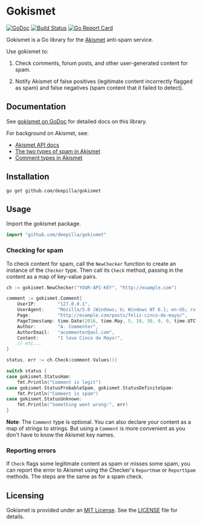 # Gokismet

[![GoDoc](https://godoc.org/github.com/deepilla/gokismet?status.svg)](https://godoc.org/github.com/deepilla/gokismet)
[![Build Status](https://travis-ci.org/deepilla/gokismet.svg?branch=master)](https://travis-ci.org/deepilla/gokismet)
[![Go Report Card](https://goreportcard.com/badge/github.com/deepilla/gokismet)](https://goreportcard.com/report/github.com/deepilla/gokismet)

Gokismet is a Go library for the [Akismet](https://akismet.com/) anti-spam service.

Use gokismet to:

1. Check comments, forum posts, and other user-generated content for spam.

2. Notify Akismet of false positives (legitimate content incorrectly flagged
as spam) and false negatives (spam content that it failed to detect).

## Documentation

See [gokismet on GoDoc](https://godoc.org/github.com/deepilla/gokismet) for detailed docs on this library.

For background on Akismet, see:

- [Akismet API docs](https://akismet.com/development/api/#detailed-docs)
- [The two types of spam in Akismet](https://blog.akismet.com/2014/04/23/theres-a-ninja-in-your-akismet/ "There's a ninja in your Akismet")
- [Comment types in Akismet](https://blog.akismet.com/2012/06/19/pro-tip-tell-us-your-comment_type/ "Pro Tip: Tell us your comment type")

## Installation

    go get github.com/deepilla/gokismet

## Usage

Import the gokismet package.

``` go
import "github.com/deepilla/gokismet"
```

### Checking for spam

To check content for spam, call the `NewChecker` function to create an instance of the `Checker` type. Then call its `Check` method, passing in the content as a map of key-value pairs.

```go
ch := gokismet.NewChecker("YOUR-API-KEY", "http://example.com")

comment := gokismet.Comment{
    UserIP:        "127.0.0.1",
    UserAgent:     "Mozilla/5.0 (Windows; U; Windows NT 6.1; en-US; rv:1.9.2) Gecko/20100115 Firefox/3.6",
    Page:          "http://example.com/posts/feliz-cinco-de-mayo/",
    PageTimestamp: time.Date(2016, time.May, 5, 10, 30, 0, 0, time.UTC),
    Author:        "A. Commenter",
    AuthorEmail:   "acommenter@aol.com",
    Content:       "I love Cinco de Mayo!",
    // etc...
}

status, err := ch.Check(comment.Values())

switch status {
case gokismet.StatusHam:
    fmt.Println("Comment is legit")
case gokismet.StatusProbableSpam, gokismet.StatusDefiniteSpam:
    fmt.Println("Comment is spam")
case gokismet.StatusUnknown:
    fmt.Println("Something went wrong:", err)
}
```

**Note**: The `Comment` type is optional. You can also declare your content as a map of strings to strings. But using a `Comment` is more convenient as you don't have to know the Akismet key names.

### Reporting errors

If `Check` flags some legitimate content as spam or misses some spam, you can report the error to Akismet using the Checker's `ReportHam` or `ReportSpam` methods. The steps are the same as for a spam check.

## Licensing

Gokismet is provided under an [MIT License](http://choosealicense.com/licenses/mit/). See the [LICENSE](LICENSE) file for details.
